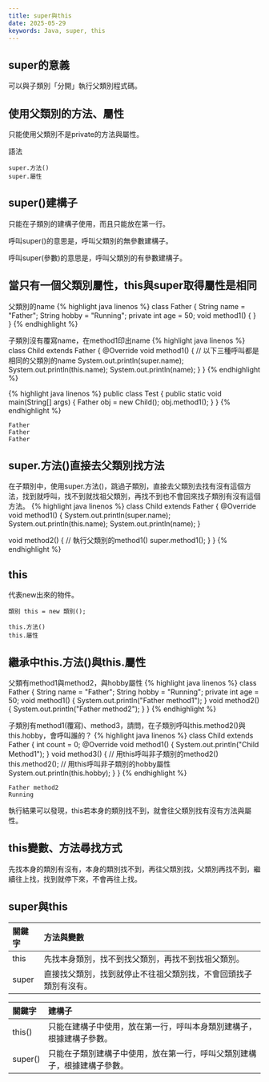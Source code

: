 ```yaml
---
title: super與this
date: 2025-05-29
keywords: Java, super, this
---
```

## super的意義
可以與子類別「分開」執行父類別程式碼。

## 使用父類別的方法、屬性
只能使用父類別不是private的方法與屬性。

語法
```
super.方法()
super.屬性
```

## super()建構子
只能在子類別的建構子使用，而且只能放在第一行。

呼叫super()的意思是，呼叫父類別的無參數建構子。

呼叫super(參數)的意思是，呼叫父類別的有參數建構子。

## 當只有一個父類別屬性，this與super取得屬性是相同
父類別的name
{% highlight java linenos %}
class Father {
  String name = "Father";
  String hobby = "Running";
  private int age = 50;
  void method1() {
  }
}
{% endhighlight %}

子類別沒有覆寫name，在method1印出name
{% highlight java linenos %}
class Child extends Father {
  @Override
  void method1() {
    // 以下三種呼叫都是相同的父類別的name
    System.out.println(super.name);
    System.out.println(this.name);
    System.out.println(name);
  }
}
{% endhighlight %}

{% highlight java linenos %}
public class Test {
  public static void main(String[] args) {
    Father obj = new Child();
    obj.method1();
  }
}
{% endhighlight %}
```
Father
Father
Father
```

## super.方法()直接去父類別找方法
在子類別中，使用super.方法()，跳過子類別，直接去父類別去找有沒有這個方法，找到就呼叫，找不到就找祖父類別，再找不到也不會回來找子類別有沒有這個方法。
{% highlight java linenos %}
class Child extends Father {
  @Override
  void method1() {
    System.out.println(super.name);
    System.out.println(this.name);
    System.out.println(name);
  }
  
  void method2() {
    // 執行父類別的method1()
    super.method1();
  }
}
{% endhighlight %}

## this
代表new出來的物件。
```
類別 this = new 類別();

this.方法()
this.屬性
```

## 繼承中this.方法()與this.屬性
父類有method1與method2，與hobby屬性
{% highlight java linenos %}
class Father {
  String name = "Father";
  String hobby = "Running";
  private int age = 50;
  void method1() {
    System.out.println("Father method1");
  }
  void method2() {
    System.out.println("Father method2");
  }
}
{% endhighlight %}

子類別有method1(覆寫)、method3，請問，在子類別呼叫this.method2()與this.hobby，會呼叫誰的？
{% highlight java linenos %}
class Child extends Father {
  int count = 0;
  @Override
  void method1() {
    System.out.println("Child Method1");
  }
  void method3() {
    // 用this呼叫非子類別的method2()
    this.method2();
    // 用this呼叫非子類別的hobby屬性
    System.out.println(this.hobby);
  }
}
{% endhighlight %}
```
Father method2
Running
```

執行結果可以發現，this若本身的類別找不到，就會往父類別找有沒有方法與屬性。

## this變數、方法尋找方式
先找本身的類別有沒有，本身的類別找不到，再往父類別找，父類別再找不到，繼續往上找，找到就停下來，不會再往上找。

## super與this

|關鍵字|方法與變數|
|:---|:---------|
|this|先找本身類別，找不到找父類別，再找不到找祖父類別。|
|super|直接找父類別，找到就停止不往祖父類別找，不會回頭找子類別有沒有。|

|關鍵字|建構子|
|:---|:---------|
|this()|只能在建構子中使用，放在第一行，呼叫本身類別建構子，根據建構子參數。|
|super()|只能在子類別建構子中使用，放在第一行，呼叫父類別建構子，根據建構子參數。|